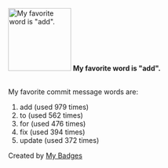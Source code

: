 <img src="https://github.com/my-badges/my-badges/blob/master/src/all-badges/favorite-word/favorite-word.png?raw=true" alt="My favorite word is &quot;add&quot;." title="My favorite word is &quot;add&quot;." width="128">
<strong>My favorite word is &quot;add&quot;.</strong>
<br><br>

My favorite commit message words are:

1. add (used 979 times)
2. to (used 562 times)
3. for (used 476 times)
4. fix (used 394 times)
5. update (used 372 times)


Created by <a href="https://github.com/my-badges/my-badges">My Badges</a>